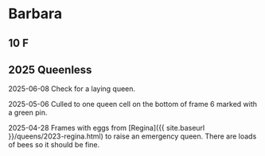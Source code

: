 # Barbara

## 10 F

## 2025 Queenless

2025-06-08 Check for a laying queen.

2025-05-06 Culled to one queen cell on the bottom of frame 6 marked with a green pin.

2025-04-28 Frames with eggs from [Regina]({{ site.baseurl }}/queens/2023-regina.html) to raise an emergency queen.  There are loads of bees so it should be fine.
